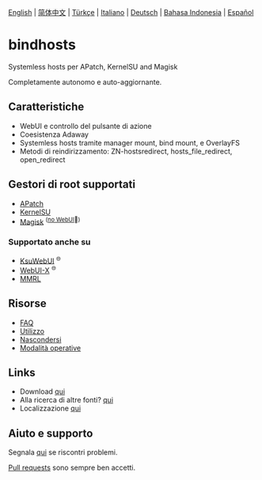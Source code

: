 [English](README.md) | [简体中文](README_zh-CN.md) | [Türkçe](README_tr.md) | [Italiano](README_it.md) | [Deutsch](README_de.md) | [Bahasa Indonesia](README_id.md) | [Español](README_es-ES.md)

# bindhosts

Systemless hosts per APatch, KernelSU and Magisk

Completamente autonomo e auto-aggiornante.

## Caratteristiche

- WebUI e controllo del pulsante di azione
- Coesistenza Adaway
- Systemless hosts tramite manager mount, bind mount, e OverlayFS
- Metodi di reindirizzamento: ZN-hostsredirect, hosts_file_redirect, open_redirect

## Gestori di root supportati

- [APatch](https://github.com/bmax121/APatch)
- [KernelSU](https://github.com/tiann/KernelSU)
- [Magisk](https://github.com/topjohnwu/Magisk)  <sup>([no WebUI](https://github.com/topjohnwu/Magisk/issues/8609#event-15568590949)👀)</sup>

### Supportato anche su

- [KsuWebUI](https://github.com/5ec1cff/KsuWebUIStandalone)   <sup>🌐</sup>
- [WebUI-X](https://github.com/MMRLApp/WebUI-X-Portable)   <sup>🌐</sup>
- [MMRL](https://github.com/MMRLApp/MMRL)

## Risorse

- [FAQ](Documentation/faq_it-IT.md)
- [Utilizzo](Documentation/usage_it-IT.md)
- [Nascondersi](Documentation/hiding_it-IT.md)
- [Modalità operative](Documentation/modes_it-IT.md)

## Links

- Download [qui](https://github.com/bindhosts/bindhosts/releases)
- Alla ricerca di altre fonti? [qui](Documentation/sources.md)
- Localizzazione [qui](Documentation/localize.md)

## Aiuto e supporto

Segnala [qui](https://github.com/bindhosts/bindhosts/issues) se riscontri problemi.

[Pull requests](https://github.com/bindhosts/bindhosts/pulls) sono sempre ben accetti.
